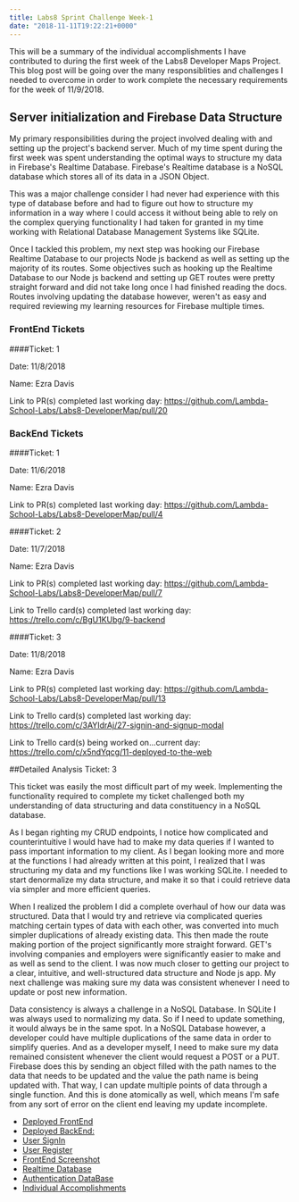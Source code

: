```yaml
---
title: Labs8 Sprint Challenge Week-1
date: "2018-11-11T19:22:21+0000"
---
```


This will be a summary of the individual accomplishments I have contributed to during the first week of the Labs8 Developer Maps Project. This blog post will be going over the many responsiblities and challenges I needed to overcome in order to work complete the necessary requirements for the week of 11/9/2018.

## Server initialization and Firebase Data Structure

My primary responsibilities during the project involved dealing with and setting up the project's backend server. Much of my time spent during the first week was spent understanding the optimal ways to structure my data in Firebase's Realtime Database. Firebase's Realtime database is a NoSQL database which stores all of its data in a JSON Object. 

This was a major challenge consider I had never had experience with this type of database before and had to figure out how to structure my information in a way where I could access it without being able to rely on the complex querying functionality I had taken for granted in my time working with Relational Database Management Systems like SQLite. 

Once I tackled this problem, my next step was hooking our Firebase Realtime Database to our projects Node js backend as well as setting up the majority of its routes. Some objectives such as hooking up the Realtime Database to our Node js backend and setting up GET routes were pretty straight forward and did not take long once I had finished reading the docs. Routes involving updating the database however, weren't as easy and required reviewing my learning resources for Firebase multiple times.


### FrontEnd Tickets

####Ticket: 1

Date: 11/8/2018

Name: Ezra Davis

Link to PR(s) completed last working day: 
https://github.com/Lambda-School-Labs/Labs8-DeveloperMap/pull/20

### BackEnd Tickets

####Ticket: 1

Date: 11/6/2018

Name: Ezra Davis

Link to PR(s) completed last working day: https://github.com/Lambda-School-Labs/Labs8-DeveloperMap/pull/4

####Ticket: 2

Date: 11/7/2018

Name: Ezra Davis

Link to PR(s) completed last working day: 
https://github.com/Lambda-School-Labs/Labs8-DeveloperMap/pull/7

Link to Trello card(s) completed last working day: 
https://trello.com/c/BgU1KUbg/9-backend

####Ticket: 3

Date: 11/8/2018

Name: Ezra Davis

Link to PR(s) completed last working day: 
https://github.com/Lambda-School-Labs/Labs8-DeveloperMap/pull/13

Link to Trello card(s) completed last working day: 
https://trello.com/c/3AYIdrAj/27-signin-and-signup-modal

Link to Trello card(s) being worked on...current day: 
https://trello.com/c/x5ndYqcg/11-deployed-to-the-web

##Detailed Analysis Ticket: 3

This ticket was easily the most difficult part of my week. Implementing the functionality required to complete my ticket challenged both my understanding of data structuring and data constituency in a NoSQL database. 

As I began righting my CRUD endpoints, I notice how complicated and counterintuitive I would have had to make my data queries if I wanted to pass important information to my client. As I began looking more and more at the functions I had already written at this point, I realized that I was structuring my data and my functions like I was working SQLite. I needed to start denormalize my data structure, and make it so that i could retrieve data via simpler and more efficient queries. 

When I realized the problem I did a complete overhaul of how our data was structured. Data that I would try and retrieve via complicated queries matching certain types of data with each other, was converted into much simpler duplications of already existing data. This then made the route making portion of the project significantly more straight forward. GET's involving companies and employers were significantly easier to make and as well as send to the client. I was now much closer to getting our project to a clear, intuitive, and well-structured data structure and Node js app. My next challenge was making sure my data was consistent whenever I need to update or post new information.

Data consistency is always a challenge in a NoSQL Database. In SQLite I was always used to normalizing my data. So if I need to update something, it would always be in the same spot. In a NoSQL Database however, a developer could have multiple duplications of the same data in order to simplify queries. And as a developer myself, I need to make sure my data remained consistent whenever the client would request a POST or a PUT. Firebase does this by sending an object filled with the path names to the data that needs to be updated and the value the path name is being updated with. That way, I can update multiple points of data through a single function. And this is done atomically as well, which means I'm safe from any sort of error on the client end leaving my update incomplete. 

* [Deployed FrontEnd](https://clever-liskov-29b49a.netlify.com/)
* [Deployed BackEnd:](https://intense-stream-29923.herokuapp.com/api/database/seekers)
* [User SignIn](https://cdn.discordapp.com/attachments/508055941145690142/510520021609480192/Week1SignInShow.PNG)
* [User Register](https://cdn.discordapp.com/attachments/508055941145690142/510520026097254420/Week1SignInshow2.PNG)
* [FrontEnd Screenshot](https://cdn.discordapp.com/attachments/508055941145690142/510519407634546688/Capture.PNG)
* [Realtime Database](https://cdn.discordapp.com/attachments/508060338944606214/510527647315656711/unknown.png)
* [Authentication DataBase](https://cdn.discordapp.com/attachments/508060338944606214/510527754106830879/unknown.png)
* [Individual Accomplishments](https://cdn.discordapp.com/attachments/508055941145690142/510539835350450206/1541785841-graphs.png)

